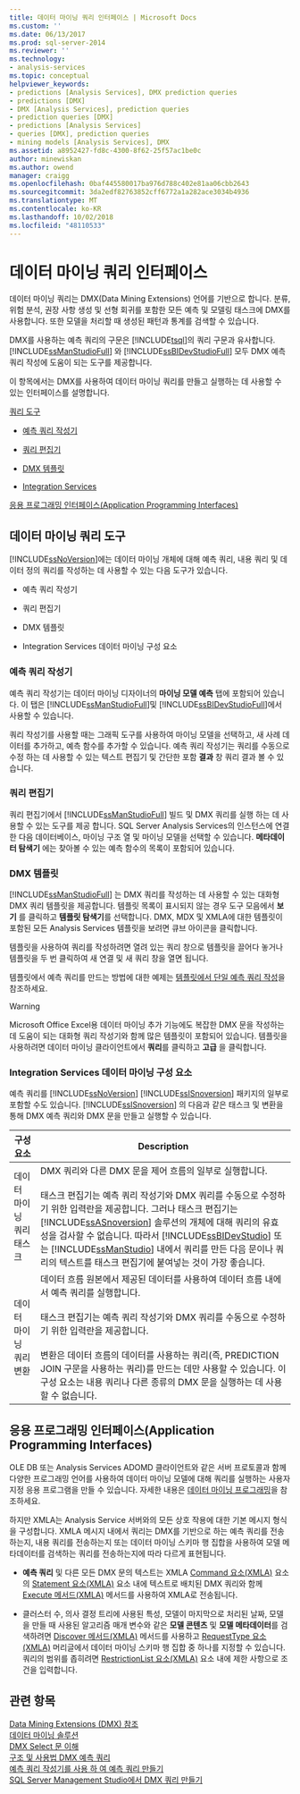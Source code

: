 ```yaml
---
title: 데이터 마이닝 쿼리 인터페이스 | Microsoft Docs
ms.custom: ''
ms.date: 06/13/2017
ms.prod: sql-server-2014
ms.reviewer: ''
ms.technology:
- analysis-services
ms.topic: conceptual
helpviewer_keywords:
- predictions [Analysis Services], DMX prediction queries
- predictions [DMX]
- DMX [Analysis Services], prediction queries
- prediction queries [DMX]
- predictions [Analysis Services]
- queries [DMX], prediction queries
- mining models [Analysis Services], DMX
ms.assetid: a8952427-fd8c-4300-8f62-25f57ac1be0c
author: minewiskan
ms.author: owend
manager: craigg
ms.openlocfilehash: 0baf445580017ba976d788c402e81aa06cbb2643
ms.sourcegitcommit: 3da2edf82763852cff6772a1a282ace3034b4936
ms.translationtype: MT
ms.contentlocale: ko-KR
ms.lasthandoff: 10/02/2018
ms.locfileid: "48110533"
---
```

# <a name="data-mining-query-interfaces"></a>데이터 마이닝 쿼리 인터페이스
  데이터 마이닝 쿼리는 DMX(Data Mining Extensions) 언어를 기반으로 합니다. 분류, 위험 분석, 권장 사항 생성 및 선형 회귀를 포함한 모든 예측 및 모델링 태스크에 DMX를 사용합니다. 또한 모델을 처리할 때 생성된 패턴과 통계를 검색할 수 있습니다.  
  
 DMX를 사용하는 예측 쿼리의 구문은 [!INCLUDE[tsql](../../includes/tsql-md.md)]의 쿼리 구문과 유사합니다. [!INCLUDE[ssManStudioFull](../../includes/ssmanstudiofull-md.md)] 와 [!INCLUDE[ssBIDevStudioFull](../../includes/ssbidevstudiofull-md.md)] 모두 DMX 예측 쿼리 작성에 도움이 되는 도구를 제공합니다.  
  
 이 항목에서는 DMX를 사용하여 데이터 마이닝 쿼리를 만들고 실행하는 데 사용할 수 있는 인터페이스를 설명합니다.  
  
 [쿼리 도구](#bkmk_Tools)  
  
-   [예측 쿼리 작성기](#bkmk_Builder)  
  
-   [쿼리 편집기](#bkmk_QueryEditor)  
  
-   [DMX 템플릿](#bkmk_Templates)  
  
-   [Integration Services](#bkmk_SSIS)  
  
 [응용 프로그래밍 인터페이스(Application Programming Interfaces)](#bkmk_API)  
  
##  <a name="bkmk_Tools"></a> 데이터 마이닝 쿼리 도구  
 [!INCLUDE[ssNoVersion](../../includes/ssnoversion-md.md)]에는 데이터 마이닝 개체에 대해 예측 쿼리, 내용 쿼리 및 데이터 정의 쿼리를 작성하는 데 사용할 수 있는 다음 도구가 있습니다.  
  
-   예측 쿼리 작성기  
  
-   쿼리 편집기  
  
-   DMX 템플릿  
  
-   Integration Services 데이터 마이닝 구성 요소  
  
###  <a name="bkmk_Builder"></a> 예측 쿼리 작성기  
 예측 쿼리 작성기는 데이터 마이닝 디자이너의 **마이닝 모델 예측** 탭에 포함되어 있습니다. 이 탭은 [!INCLUDE[ssManStudioFull](../../includes/ssmanstudiofull-md.md)]및 [!INCLUDE[ssBIDevStudioFull](../../includes/ssbidevstudiofull-md.md)]에서 사용할 수 있습니다.  
  
 쿼리 작성기를 사용할 때는 그래픽 도구를 사용하여 마이닝 모델을 선택하고, 새 사례 데이터를 추가하고, 예측 함수를 추가할 수 있습니다. 예측 쿼리 작성기는 쿼리를 수동으로 수정 하는 데 사용할 수 있는 텍스트 편집기 및 간단한 포함 **결과** 창 쿼리 결과 볼 수 있습니다.  
  
###  <a name="bkmk_QueryEditor"></a> 쿼리 편집기  
 쿼리 편집기에서 [!INCLUDE[ssManStudioFull](../../includes/ssmanstudiofull-md.md)] 빌드 및 DMX 쿼리를 실행 하는 데 사용할 수 있는 도구를 제공 합니다. SQL Server Analysis Services의 인스턴스에 연결한 다음 데이터베이스, 마이닝 구조 열 및 마이닝 모델을 선택할 수 있습니다. **메타데이터 탐색기** 에는 찾아볼 수 있는 예측 함수의 목록이 포함되어 있습니다.  
  
###  <a name="bkmk_Templates"></a> DMX 템플릿  
 [!INCLUDE[ssManStudioFull](../../includes/ssmanstudiofull-md.md)] 는 DMX 쿼리를 작성하는 데 사용할 수 있는 대화형 DMX 쿼리 템플릿을 제공합니다. 템플릿 목록이 표시되지 않는 경우 도구 모음에서 **보기** 를 클릭하고 **템플릿 탐색기**를 선택합니다. DMX, MDX 및 XMLA에 대한 템플릿이 포함된 모든 Analysis Services 템플릿을 보려면 큐브 아이콘을 클릭합니다.  
  
 템플릿을 사용하여 쿼리를 작성하려면 열려 있는 쿼리 창으로 템플릿을 끌어다 놓거나 템플릿을 두 번 클릭하여 새 연결 및 새 쿼리 창을 열면 됩니다.  
  
 템플릿에서 예측 쿼리를 만드는 방법에 대한 예제는 [템플릿에서 단일 예측 쿼리 작성](create-a-singleton-prediction-query-from-a-template.md)을 참조하세요.  
  
> [!WARNING]  
>  Microsoft Office Excel용 데이터 마이닝 추가 기능에도 복잡한 DMX 문을 작성하는 데 도움이 되는 대화형 쿼리 작성기와 함께 많은 템플릿이 포함되어 있습니다. 템플릿을 사용하려면 데이터 마이닝 클라이언트에서 **쿼리**를 클릭하고 **고급** 을 클릭합니다.  
  
###  <a name="bkmk_SSIS"></a> Integration Services 데이터 마이닝 구성 요소  
 예측 쿼리를 [!INCLUDE[ssNoVersion](../../includes/ssnoversion-md.md)] [!INCLUDE[ssISnoversion](../../includes/ssisnoversion-md.md)] 패키지의 일부로 포함할 수도 있습니다. [!INCLUDE[ssISnoversion](../../includes/ssisnoversion-md.md)] 의 다음과 같은 태스크 및 변환을 통해 DMX 예측 쿼리와 DMX 문을 만들고 실행할 수 있습니다.  
  
|구성 요소|Description|  
|---------------|-----------------|  
|데이터 마이닝 쿼리 태스크|DMX 쿼리와 다른 DMX 문을 제어 흐름의 일부로 실행합니다.<br /><br /> 태스크 편집기는 예측 쿼리 작성기와 DMX 쿼리를 수동으로 수정하기 위한 입력란을 제공합니다. 그러나 태스크 편집기는 [!INCLUDE[ssASnoversion](../../includes/ssasnoversion-md.md)] 솔루션의 개체에 대해 쿼리의 유효성을 검사할 수 없습니다. 따라서 [!INCLUDE[ssBIDevStudio](../../includes/ssbidevstudio-md.md)] 또는 [!INCLUDE[ssManStudio](../../includes/ssmanstudio-md.md)] 내에서 쿼리를 만든 다음 문이나 쿼리의 텍스트를 태스크 편집기에 붙여넣는 것이 가장 좋습니다.|  
|데이터 마이닝 쿼리 변환|데이터 흐름 원본에서 제공된 데이터를 사용하여 데이터 흐름 내에서 예측 쿼리를 실행합니다.<br /><br /> 태스크 편집기는 예측 쿼리 작성기와 DMX 쿼리를 수동으로 수정하기 위한 입력란을 제공합니다.<br /><br /> 변환은 데이터 흐름의 데이터를 사용하는 쿼리(즉, PREDICTION JOIN 구문을 사용하는 쿼리)를 만드는 데만 사용할 수 있습니다. 이 구성 요소는 내용 쿼리나 다른 종류의 DMX 문을 실행하는 데 사용할 수 없습니다.|  
  
##  <a name="bkmk_API"></a> 응용 프로그래밍 인터페이스(Application Programming Interfaces)  
 OLE DB 또는 Analysis Services ADOMD 클라이언트와 같은 서버 프로토콜과 함께 다양한 프로그래밍 언어를 사용하여 데이터 마이닝 모델에 대해 쿼리를 실행하는 사용자 지정 응용 프로그램을 만들 수 있습니다. 자세한 내용은 [데이터 마이닝 프로그래밍](../dev-guide/data-mining-programming.md)을 참조하세요.  
  
 하지만 XMLA는 Analysis Service 서버와의 모든 상호 작용에 대한 기본 메시지 형식을 구성합니다. XMLA 메시지 내에서 쿼리는 DMX를 기반으로 하는 예측 쿼리를 전송하는지, 내용 쿼리를 전송하는지 또는 데이터 마이닝 스키마 행 집합을 사용하여 모델 메타데이터를 검색하는 쿼리를 전송하는지에 따라 다르게 표현됩니다.  
  
-   **예측 쿼리** 및 다른 모든 DMX 문의 텍스트는 XMLA [Command 요소&#40;XMLA&#41;](../xmla/xml-elements-properties/command-element-xmla.md) 요소의 [Statement 요소&#40;XMLA&#41;](../xmla/xml-elements-commands/statement-element-xmla.md) 요소 내에 텍스트로 배치된 DMX 쿼리와 함께 [Execute 메서드&#40;XMLA&#41;](../xmla/xml-elements-methods-execute.md) 메서드를 사용하여 XMLA로 전송됩니다.  
  
-   클러스터 수, 의사 결정 트리에 사용된 특성, 모델이 마지막으로 처리된 날짜, 모델을 만들 때 사용된 알고리즘 매개 변수와 같은 **모델 콘텐츠** 및 **모델 메타데이터**를 검색하려면 [Discover 메서드&#40;XMLA&#41;](../xmla/xml-elements-methods-discover.md) 메서드를 사용하고 [RequestType 요소&#40;XMLA&#41;](../xmla/xml-elements-properties/type-element-xmla.md) 머리글에서 데이터 마이닝 스키마 행 집합 중 하나를 지정할 수 있습니다. 쿼리의 범위를 좁히려면 [RestrictionList 요소&#40;XMLA&#41;](../xmla/xml-elements-properties/restrictionlist-element-xmla.md) 요소 내에 제한 사항으로 조건을 입력합니다.  
  
## <a name="see-also"></a>관련 항목  
 [Data Mining Extensions &#40;DMX&#41; 참조](/sql/dmx/data-mining-extensions-dmx-reference)   
 [데이터 마이닝 솔루션](data-mining-solutions.md)   
 [DMX Select 문 이해](/sql/dmx/understanding-the-dmx-select-statement)   
 [구조 및 사용법 DMX 예측 쿼리](/sql/dmx/structure-and-usage-of-dmx-prediction-queries)   
 [예측 쿼리 작성기를 사용 하 여 예측 쿼리 만들기](create-a-prediction-query-using-the-prediction-query-builder.md)   
 [SQL Server Management Studio에서 DMX 쿼리 만들기](create-a-dmx-query-in-sql-server-management-studio.md)  
  
  
